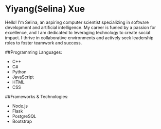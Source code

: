 # Yiyang(Selina) Xue

Hello! I'm Selina, an aspiring computer scientist specializing in software development and artificial intelligence. My career is fueled by a passion for excellence, and I am dedicated to leveraging technology to create social impact. I thrive in collaborative environments and actively seek leadership roles to foster teamwork and success.

##Programming Languages:
- C++
- C#
- Python
- JavaScript
- HTML
- CSS

##Frameworks & Technologies:
- Node.js
- Flask
- PostgreSQL
- Bootstrap
